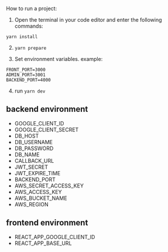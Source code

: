 How to run a project:

1. Open the terminal in your code editor and enter the following commands:

```yarn install```

2. ```yarn prepare```

3. Set environment variables.
   example:

```
FRONT_PORT=3000
ADMIN_PORT=3001
BACKEND_PORT=4000
```

4. run ```yarn dev```

## backend environment

* GOOGLE_CLIENT_ID
* GOOGLE_CLIENT_SECRET
* DB_HOST
* DB_USERNAME
* DB_PASSWORD
* DB_NAME
* CALLBACK_URL
* JWT_SECRET
* JWT_EXPIRE_TIME
* BACKEND_PORT
* AWS_SECRET_ACCESS_KEY
* AWS_ACCESS_KEY
* AWS_BUCKET_NAME
* AWS_REGION

## frontend environment

* REACT_APP_GOOGLE_CLIENT_ID
* REACT_APP_BASE_URL